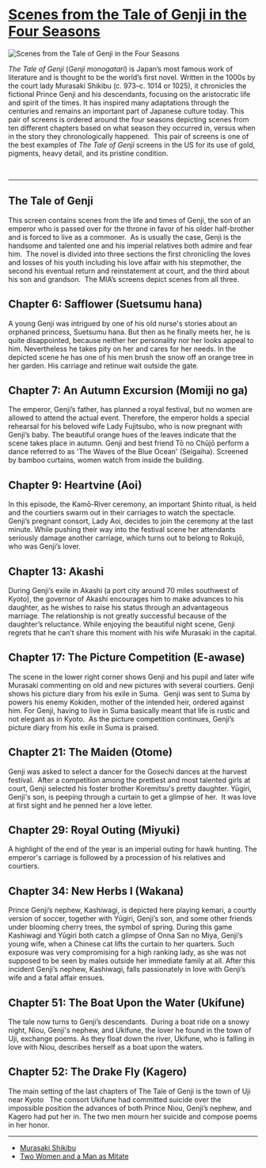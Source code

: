 # [Scenes from the Tale of Genji in the Four Seasons](http://artsmia.github.io/griot/#/o/117153)
![Scenes from the Tale of Genji in the Four Seasons](http://api.artsmia.org/images/117153/large.jpg)

*The Tale of Genji* (*Genji monogatari*) is Japan’s most famous work of literature and is thought to be the world’s first novel. Written in the 1000s by the court lady Murasaki Shikibu (c. 973–c. 1014 or 1025), it chronicles the fictional Prince Genji and his descendants, focusing on the aristocratic life and spirit of the times. It has inspired many adaptations through the centuries and remains an important part of Japanese culture today. This pair of screens is ordered around the four seasons depicting scenes from ten different chapters based on what season they occurred in, versus when in the story they chronologically happened.  This pair of screens is one of the best examples of *The Tale of Genji* screens in the US for its use of gold, pigments, heavy detail, and its pristine condition. 

 

---

## The Tale of Genji

This screen contains scenes from the life and times of Genji, the son of an emperor who is passed over for the throne in favor of his older half-brother and is forced to live as a commoner.  As is usually the case, Genji is the handsome and talented one and his imperial relatives both admire and fear him.  The novel is divided into three sections the first chronicling the loves and losses of his youth including his love affair with his stepmother, the second his eventual return and reinstatement at court, and the third about his son and grandson.  The MIA’s screens depict scenes from all three.

## Chapter 6: Safflower (Suetsumu hana)

A young Genji was intrigued by one of his old nurse's stories about an orphaned princess, Suetsumu hana. But then as he finally meets her, he is quite disappointed, because neither her personality nor her looks appeal to him. Nevertheless he takes pity on her and cares for her needs. In the depicted scene he has one of his men brush the snow off an orange tree in her garden. His carriage and retinue wait outside the gate.

## Chapter 7: An Autumn Excursion (Momiji no ga)

The emperor, Genji’s father, has planned a royal festival, but no women are allowed to attend the actual event. Therefore, the emperor holds a special rehearsal for his beloved wife Lady Fujitsubo, who is now pregnant with Genji’s baby. The beautiful orange hues of the leaves indicate that the scene takes place in autumn. Genji and best friend Tō no Chūjō perform a dance referred to as 'The Waves of the Blue Ocean' (Seigaiha). Screened by bamboo curtains, women watch from inside the building.

## Chapter 9: Heartvine (Aoi)

In this episode, the Kamō-River ceremony, an important Shinto ritual, is held and the courtiers swarm out in their carriages to watch the spectacle. Genji’s pregnant consort, Lady Aoi, decides to join the ceremony at the last minute. While pushing their way into the festival scene her attendants seriously damage another carriage, which turns out to belong to Rokujō, who was Genji’s lover.

## Chapter 13: Akashi

During Genji’s exile in Akashi (a port city around 70 miles southwest of Kyoto), the governor of Akashi encourages him to make advances to his daughter, as he wishes to raise his status through an advantageous marriage. The relationship is not greatly successful because of the daughter’s reluctance. While enjoying the beautiful night scene, Genji regrets that he can’t share this moment with his wife Murasaki in the capital.

## Chapter 17: The Picture Competition (E-awase)

The scene in the lower right corner shows Genji and his pupil and later wife Murasaki commenting on old and new pictures with several courtiers. Genji shows his picture diary from his exile in Suma.  Genji was sent to Suma by powers his enemy Kokiden, mother of the intended heir, ordered against him. For Genji, having to live in Suma basically meant that life is rustic and not elegant as in Kyoto.  As the picture competition continues, Genji’s picture diary from his exile in Suma is praised.

## Chapter 21: The Maiden (Otome)

Genji was asked to select a dancer for the Gosechi dances at the harvest festival.  After a competition among the prettiest and most talented girls at court, Genji selected his foster brother Koremitsu's pretty daughter. Yūgiri, Genji's son, is peeping through a curtain to get a glimpse of her.  It was love at first sight and he penned her a love letter.

## Chapter 29: Royal Outing (Miyuki)

A highlight of the end of the year is an imperial outing for hawk hunting. The emperor's carriage is followed by a procession of his relatives and courtiers.

## Chapter 34: New Herbs I (Wakana)

Prince Genji’s nephew, Kashiwagi, is depicted here playing kemari, a courtly version of soccer, together with Yūgiri, Genji’s son, and some other friends under blooming cherry trees, the symbol of spring. During this game Kashiwagi and Yūgiri both catch a glimpse of Onna San no Miya, Genji’s young wife, when a Chinese cat lifts the curtain to her quarters. Such exposure was very compromising for a high ranking lady, as she was not supposed to be seen by males outside her immediate family at all. After this incident Genji’s nephew, Kashiwagi, falls passionately in love with Genji’s wife and a fatal affair ensues.

## Chapter 51: The Boat Upon the Water (Ukifune)

The tale now turns to Genji’s descendants.  During a boat ride on a snowy night, Niou, Genji's nephew, and Ukifune, the lover he found in the town of Uji, exchange poems. As they float down the river, Ukifune, who is falling in love with Niou, describes herself as a boat upon the waters.

## Chapter 52: The Drake Fly (Kagero)

The main setting of the last chapters of The Tale of Genji is the town of Uji near Kyoto   The consort Ukifune had committed suicide over the impossible position the advances of both Prince Niou, Genji’s nephew, and Kagero had put her in. The two men mourn her suicide and compose poems in her honor.

---

* [Murasaki Shikibu](../stories/murasaki-shikibu.md)
* [Two Women and a Man as Mitate](../stories/two-women-and-a-man-as-mitate.md)
